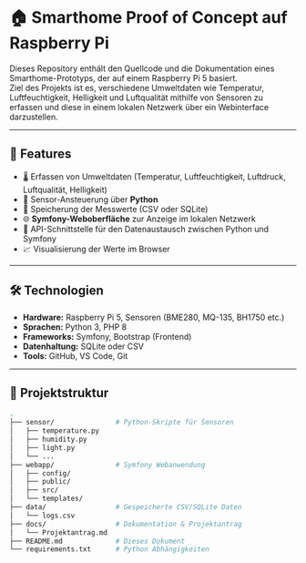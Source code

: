 # 🏠 Smarthome Proof of Concept auf Raspberry Pi

Dieses Repository enthält den Quellcode und die Dokumentation eines Smarthome-Prototyps, der auf einem Raspberry Pi 5 basiert.  
Ziel des Projekts ist es, verschiedene Umweltdaten wie Temperatur, Luftfeuchtigkeit, Helligkeit und Luftqualität mithilfe von Sensoren zu erfassen und diese in einem lokalen Netzwerk über ein Webinterface darzustellen.  

---

## 📌 Features
- 🌡️ Erfassen von Umweltdaten (Temperatur, Luftfeuchtigkeit, Luftdruck, Luftqualität, Helligkeit)  
- 🐍 Sensor-Ansteuerung über **Python**  
- 💾 Speicherung der Messwerte (CSV oder SQLite)  
- 🌐 **Symfony-Weboberfläche** zur Anzeige im lokalen Netzwerk  
- 🔄 API-Schnittstelle für den Datenaustausch zwischen Python und Symfony  
- 📈 Visualisierung der Werte im Browser  

---

## 🛠️ Technologien
- **Hardware:** Raspberry Pi 5, Sensoren (BME280, MQ-135, BH1750 etc.)  
- **Sprachen:** Python 3, PHP 8  
- **Frameworks:** Symfony, Bootstrap (Frontend)  
- **Datenhaltung:** SQLite oder CSV  
- **Tools:** GitHub, VS Code, Git  

---

## 📂 Projektstruktur

```bash
.
├── sensor/               # Python-Skripte für Sensoren
│   ├── temperature.py
│   ├── humidity.py
│   ├── light.py
│   └── ...
├── webapp/               # Symfony Webanwendung
│   ├── config/
│   ├── public/
│   ├── src/
│   └── templates/
├── data/                 # Gespeicherte CSV/SQLite Daten
│   └── logs.csv
├── docs/                 # Dokumentation & Projektantrag
│   └── Projektantrag.md
├── README.md             # Dieses Dokument
└── requirements.txt      # Python Abhängigkeiten
